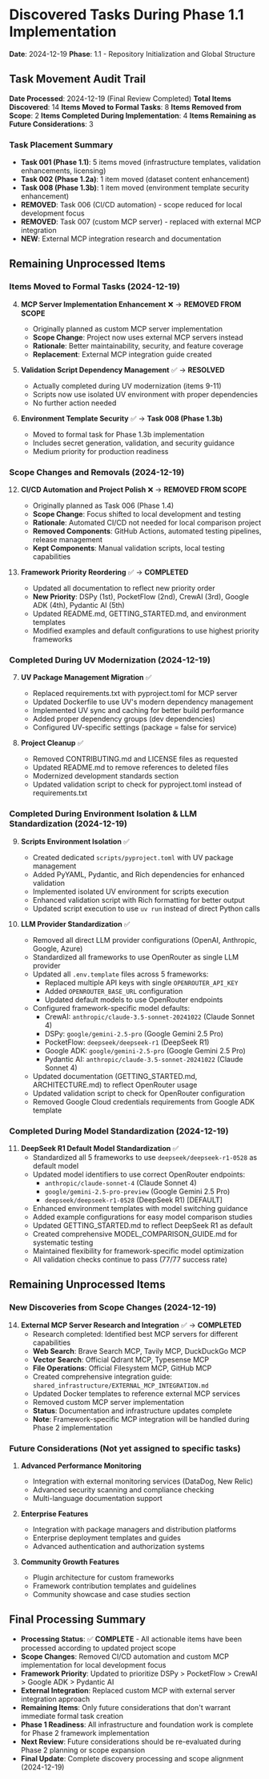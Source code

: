 # Discovered Tasks During Phase 1.1 Implementation

**Date**: 2024-12-19
**Phase**: 1.1 - Repository Initialization and Global Structure

## Task Movement Audit Trail

**Date Processed**: 2024-12-19 (Final Review Completed)
**Total Items Discovered**: 14
**Items Moved to Formal Tasks**: 8
**Items Removed from Scope**: 2
**Items Completed During Implementation**: 4
**Items Remaining as Future Considerations**: 3

### Task Placement Summary
- **Task 001 (Phase 1.1)**: 5 items moved (infrastructure templates, validation enhancements, licensing)
- **Task 002 (Phase 1.2a)**: 1 item moved (dataset content enhancement)
- **Task 008 (Phase 1.3b)**: 1 item moved (environment template security enhancement)
- **REMOVED**: Task 006 (CI/CD automation) - scope reduced for local development focus
- **REMOVED**: Task 007 (custom MCP server) - replaced with external MCP integration
- **NEW**: External MCP integration research and documentation

## Remaining Unprocessed Items

### Items Moved to Formal Tasks (2024-12-19)

4. **MCP Server Implementation Enhancement** ❌ → **REMOVED FROM SCOPE**
   - Originally planned as custom MCP server implementation
   - **Scope Change**: Project now uses external MCP servers instead
   - **Rationale**: Better maintainability, security, and feature coverage
   - **Replacement**: External MCP integration guide created

5. **Validation Script Dependency Management** ✅ → **RESOLVED**
   - Actually completed during UV modernization (items 9-11)
   - Scripts now use isolated UV environment with proper dependencies
   - No further action needed

6. **Environment Template Security** ✅ → **Task 008 (Phase 1.3b)**
   - Moved to formal task for Phase 1.3b implementation
   - Includes secret generation, validation, and security guidance
   - Medium priority for production readiness

### Scope Changes and Removals (2024-12-19)

12. **CI/CD Automation and Project Polish** ❌ → **REMOVED FROM SCOPE**
    - Originally planned as Task 006 (Phase 1.4)
    - **Scope Change**: Focus shifted to local development and testing
    - **Rationale**: Automated CI/CD not needed for local comparison project
    - **Removed Components**: GitHub Actions, automated testing pipelines, release management
    - **Kept Components**: Manual validation scripts, local testing capabilities

13. **Framework Priority Reordering** ✅ → **COMPLETED**
    - Updated all documentation to reflect new priority order
    - **New Priority**: DSPy (1st), PocketFlow (2nd), CrewAI (3rd), Google ADK (4th), Pydantic AI (5th)
    - Updated README.md, GETTING_STARTED.md, and environment templates
    - Modified examples and default configurations to use highest priority frameworks

### Completed During UV Modernization (2024-12-19)

7. **UV Package Management Migration** ✅
   - Replaced requirements.txt with pyproject.toml for MCP server
   - Updated Dockerfile to use UV's modern dependency management
   - Implemented UV sync and caching for better build performance
   - Added proper dependency groups (dev dependencies)
   - Configured UV-specific settings (package = false for service)

8. **Project Cleanup** ✅
   - Removed CONTRIBUTING.md and LICENSE files as requested
   - Updated README.md to remove references to deleted files
   - Modernized development standards section
   - Updated validation script to check for pyproject.toml instead of requirements.txt

### Completed During Environment Isolation & LLM Standardization (2024-12-19)

9. **Scripts Environment Isolation** ✅
   - Created dedicated `scripts/pyproject.toml` with UV package management
   - Added PyYAML, Pydantic, and Rich dependencies for enhanced validation
   - Implemented isolated UV environment for scripts execution
   - Enhanced validation script with Rich formatting for better output
   - Updated script execution to use `uv run` instead of direct Python calls

10. **LLM Provider Standardization** ✅
    - Removed all direct LLM provider configurations (OpenAI, Anthropic, Google, Azure)
    - Standardized all frameworks to use OpenRouter as single LLM provider
    - Updated all `.env.template` files across 5 frameworks:
      - Replaced multiple API keys with single `OPENROUTER_API_KEY`
      - Added `OPENROUTER_BASE_URL` configuration
      - Updated default models to use OpenRouter endpoints
    - Configured framework-specific model defaults:
      - CrewAI: `anthropic/claude-3.5-sonnet-20241022` (Claude Sonnet 4)
      - DSPy: `google/gemini-2.5-pro` (Google Gemini 2.5 Pro)
      - PocketFlow: `deepseek/deepseek-r1` (DeepSeek R1)
      - Google ADK: `google/gemini-2.5-pro` (Google Gemini 2.5 Pro)
      - Pydantic AI: `anthropic/claude-3.5-sonnet-20241022` (Claude Sonnet 4)
    - Updated documentation (GETTING_STARTED.md, ARCHITECTURE.md) to reflect OpenRouter usage
    - Updated validation script to check for OpenRouter configuration
    - Removed Google Cloud credentials requirements from Google ADK template

### Completed During Model Standardization (2024-12-19)

11. **DeepSeek R1 Default Model Standardization** ✅
    - Standardized all 5 frameworks to use `deepseek/deepseek-r1-0528` as default model
    - Updated model identifiers to use correct OpenRouter endpoints:
      - `anthropic/claude-sonnet-4` (Claude Sonnet 4)
      - `google/gemini-2.5-pro-preview` (Google Gemini 2.5 Pro)
      - `deepseek/deepseek-r1-0528` (DeepSeek R1) [DEFAULT]
    - Enhanced environment templates with model switching guidance
    - Added example configurations for easy model comparison studies
    - Updated GETTING_STARTED.md to reflect DeepSeek R1 as default
    - Created comprehensive MODEL_COMPARISON_GUIDE.md for systematic testing
    - Maintained flexibility for framework-specific model optimization
    - All validation checks continue to pass (77/77 success rate)

## Remaining Unprocessed Items

### New Discoveries from Scope Changes (2024-12-19)

14. **External MCP Server Research and Integration** ✅ → **COMPLETED**
    - Research completed: Identified best MCP servers for different capabilities
    - **Web Search**: Brave Search MCP, Tavily MCP, DuckDuckGo MCP
    - **Vector Search**: Official Qdrant MCP, Typesense MCP
    - **File Operations**: Official Filesystem MCP, GitHub MCP
    - Created comprehensive integration guide: `shared_infrastructure/EXTERNAL_MCP_INTEGRATION.md`
    - Updated Docker templates to reference external MCP services
    - Removed custom MCP server implementation
    - **Status**: Documentation and infrastructure updates complete
    - **Note**: Framework-specific MCP integration will be handled during Phase 2 implementation

### Future Considerations (Not yet assigned to specific tasks)

1. **Advanced Performance Monitoring**
   - Integration with external monitoring services (DataDog, New Relic)
   - Advanced security scanning and compliance checking
   - Multi-language documentation support

2. **Enterprise Features**
   - Integration with package managers and distribution platforms
   - Enterprise deployment templates and guides
   - Advanced authentication and authorization systems

3. **Community Growth Features**
   - Plugin architecture for custom frameworks
   - Framework contribution templates and guidelines
   - Community showcase and case studies section

## Final Processing Summary

- **Processing Status**: ✅ **COMPLETE** - All actionable items have been processed according to updated project scope
- **Scope Changes**: Removed CI/CD automation and custom MCP implementation for local development focus
- **Framework Priority**: Updated to prioritize DSPy > PocketFlow > CrewAI > Google ADK > Pydantic AI
- **External Integration**: Replaced custom MCP with external server integration approach
- **Remaining Items**: Only future considerations that don't warrant immediate formal task creation
- **Phase 1 Readiness**: All infrastructure and foundation work is complete for Phase 2 framework implementation
- **Next Review**: Future considerations should be re-evaluated during Phase 2 planning or scope expansion
- **Final Update**: Complete discovery processing and scope alignment (2024-12-19)

